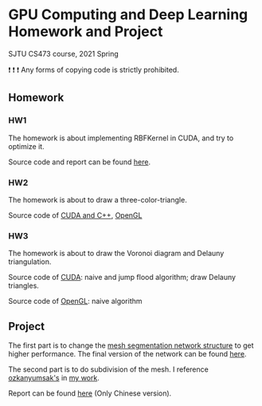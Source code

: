 # GPU Computing and Deep Learning Homework and Project

SJTU CS473 course, 2021 Spring

❗  ❗  ❗  Any forms of copying code is strictly prohibited.

## Homework

### HW1

The homework is about implementing RBFKernel in CUDA, and try to optimize it.

Source code and report can be found [here](https://github.com/LittleQili/CS473/tree/main/cuda/hw1).

### HW2

The homework is about to draw a three-color-triangle.

Source code of [CUDA and C++](https://github.com/LittleQili/CS473/tree/main/cuda/hw2), [OpenGL](https://github.com/LittleQili/CS473/tree/main/opengl/hw2)

### HW3

The homework is about to draw the Voronoi diagram and Delauny triangulation.

Source code of [CUDA](https://github.com/LittleQili/CS473/tree/main/cuda/hw3): naive and jump flood algorithm; draw Delauny triangles.

Source code of [OpenGL](https://github.com/LittleQili/CS473/tree/main/opengl/hw3): naive algorithm

## Project

The first part is to change the [mesh segmentation network structure](https://colab.research.google.com/github/tensorflow/graphics/blob/master/tensorflow_graphics/notebooks/mesh_segmentation_demo.ipynb) to get higher performance. The final version of the network can be found [here](https://github.com/LittleQili/CS473/blob/main/tfgraphics/my_mesh_segmentation_demo_indrive.ipynb).

The second part is to do subdivision of  the mesh. I reference [ozkanyumsak's](https://github.com/ozkanyumsak/mesh-subdivision) in [my work](https://github.com/LittleQili/CS473/tree/main/tfgraphics/MeshSubdivision).

Report can be found [here](https://github.com/LittleQili/CS473/blob/main/tfgraphics/report.pdf) (Only Chinese version).
